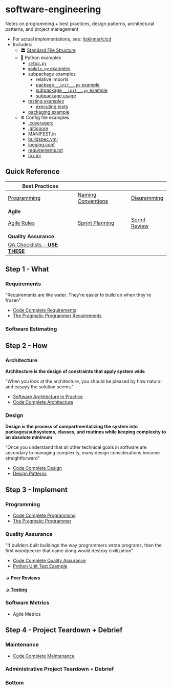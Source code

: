 # software-engineering

Notes on programming + best practices, design patterns, architectural patterns, and project management

* For actual implementations, see: [ltskinner/cicd](https://github.com/ltskinner/cicd)
* Includes:
  * 🏛️ [Standard File Structure](https://github.com/ltskinner/cicd#file-structure)
  * 🐍 Python examples
    * [`setup.py`](https://github.com/ltskinner/cicd/blob/master/setup.py)
    * [`module.py` examples](https://github.com/ltskinner/cicd/blob/master/boneless/module.py)
    * subpackage examples
      * relative imports
      * [package `__init__.py` example](https://github.com/ltskinner/cicd/blob/master/boneless/__init__.py)
      * [subpackage `__init__.py` example](https://github.com/ltskinner/cicd/blob/master/boneless/subpackage/__init__.py)
      * [subpackage usage](https://github.com/ltskinner/cicd/blob/master/boneless/module.py)
    * [testing examples](https://github.com/ltskinner/cicd/tree/master/boneless/tests)
      * [executing tests](https://github.com/ltskinner/cicd#executing-tests)
    * [packaging example](https://github.com/ltskinner/cicd#bulding-package)
  * ⚙️ Config file examples
    * [.coveragerc](https://github.com/ltskinner/cicd/blob/master/.coveragerc)
    * [.gitignore](https://github.com/ltskinner/cicd/blob/master/.gitignore)
    * [MANIFEST.in](https://github.com/ltskinner/cicd/blob/master/MANIFEST.in)
    * [buildspec.yml](https://github.com/ltskinner/cicd/blob/master/buildspec.yml)
    * [logging.conf](https://github.com/ltskinner/cicd/blob/master/logging_dev.conf)
    * [requirements.txt](https://github.com/ltskinner/cicd/blob/master/requirements.txt)
    * [tox.ini](https://github.com/ltskinner/cicd/blob/master/tox.ini)

## Quick Reference

| **Best Practices** | | |
| - | - | - |
| [Programming](./best_practices/PROGRAMMING.md) |  [Naming Conventions](./best_practices/NAMING_CONVENTIONS.md) | [Diagramming](./best_practices/DIGRAMMING.md) |
| | | |
| **Agile** | | |
| [Agile Rules](https://github.com/ltskinner/software-engineering/blob/master/books/agile_project_management_with_scrum/RULES.md) | [Sprint Planning](./qa_checklists/SPRINT_PLANNING.md) | [Sprint Review](./qa_checklists/SPRINT_REVIEW.md) |
| | | |
| **Quality Assurance** |
| [QA Checklists - **USE THESE**](./qa_checklists) |

## Step 1 - What

### Requirements

"Requirements are like water. They're easier to build on when they're frozen"

* [Code Complete Requirements](./books/code_complete/prereqs/requirements)
* [The Pragmatic Programmer Requirements](./books/pragmatic_programmer/CHAPTER_7.md)

### Software Estimating

## Step 2 - How

### Architecture

**Architecture is the design of constraints that apply system wide**

"When you look at the architecture, you should be pleased by how natural and easayy the solution seems."

* [Software Architecture in Practice](./books/software_architecture_in_practice)
* [Code Complete Architecture](./books/code_complete/prereqs/architecture)

### Design

**Design is the process of compartmentalizing the system into packages/subsystems, classes, and routines while keeping complexity to an absolute minimum**

"Once you understand that all other technical goals in software are secondary to managing complexity, many design considerations become straightforward"

* [Code Complete Design](./books/code_complete/design)
* [Design Patterns](./books/design_patterns)

## Step 3 - Implement

### Programming

* [Code Complete Programming](./books/code_complete/programming)
* [The Pragmatic Programmer](./books/pragmatic_programmer)

### Quality Assurance

"If builders built buildings the way programmers wrote programs, then the first woodpecker that came along would destroy civilization"

* [Code Complete Quality Assurance](./books/code_complete/quality_assurance)
* [Python Unit Test Example](./python/unit_testing)

#### -> Peer Reviews

#### [-> Testing](./qa_checklists/3_3_TESTING.mc)

### Software Metrics

* Agile Metrics

## Step 4 - Project Teardown + Debrief

### Maintenance

* [Code Complete Maintenance](./books/code_complete/maintenance)

### Administrative Project Teardown + Debrief

### Bottom
